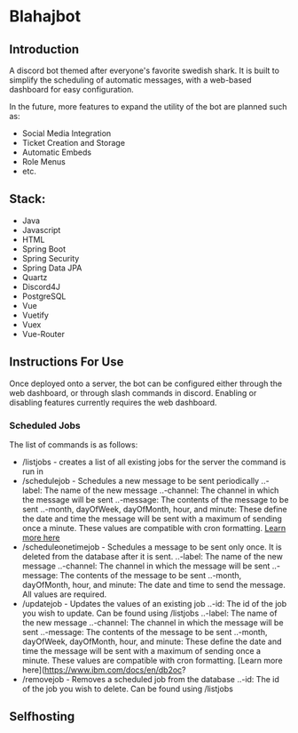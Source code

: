 # Blahajbot

## Introduction

A discord bot themed after everyone's favorite swedish shark. It is built to simplify the scheduling of automatic messages, with a web-based dashboard for easy configuration.

In the future, more features to expand the utility of the bot are planned such as:
* Social Media Integration
* Ticket Creation and Storage
* Automatic Embeds
* Role Menus
* etc.

## Stack:
* Java
* Javascript
* HTML
* Spring Boot
* Spring Security
* Spring Data JPA
* Quartz
* Discord4J
* PostgreSQL
* Vue
* Vuetify
* Vuex
* Vue-Router

## Instructions For Use
Once deployed onto a server, the bot can be configured either through the web dashboard, or through slash commands in discord.
Enabling or disabling features currently requires the web dashboard.

### Scheduled Jobs
The list of commands is as follows:
* /listjobs - creates a list of all existing jobs for the server the command is run in
* /schedulejob - Schedules a new message to be sent periodically
  ..-label: The name of the new message
  ..-channel: The channel in which the message will be sent
  ..-message: The contents of the message to be sent
  ..-month, dayOfWeek, dayOfMonth, hour, and minute: These define the date and time the message will be sent with a maximum of sending once a minute. These values are compatible with cron formatting. [Learn more here][Cron Info Link]
* /scheduleonetimejob - Schedules a message to be sent only once. It is deleted from the database after it is sent.
  ..-label: The name of the new message
  ..-channel: The channel in which the message will be sent
  ..-message: The contents of the message to be sent
  ..-month, dayOfMonth, hour, and minute: The date and time to send the message. All values are required.
* /updatejob - Updates the values of an existing job
  ..-id: The id of the job you wish to update. Can be found using /listjobs
  ..-label: The name of the new message
  ..-channel: The channel in which the message will be sent
  ..-message: The contents of the message to be sent
  ..-month, dayOfWeek, dayOfMonth, hour, and minute: These define the date and time the message will be sent with a maximum of sending once a minute. These values are compatible with cron formatting. [Learn more here](https://www.ibm.com/docs/en/db2oc?
* /removejob - Removes a scheduled job from the database
  ..-id: The id of the job you wish to delete. Can be found using /listjobs


## Selfhosting

[Cron Info Link]: https://www.ibm.com/docs/en/db2oc?topic=task-unix-cron-format
